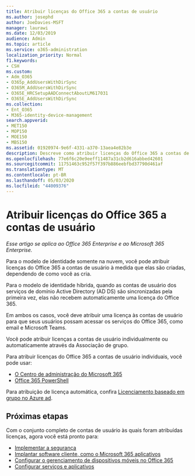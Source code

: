 ```yaml
---
title: Atribuir licenças do Office 365 a contas de usuário
ms.author: josephd
author: JoeDavies-MSFT
manager: laurawi
ms.date: 12/03/2019
audience: Admin
ms.topic: article
ms.service: o365-administration
localization_priority: Normal
f1.keywords:
- CSH
ms.custom:
- Adm_O365
- O365p_AddUsersWithDirSync
- O365M_AddUsersWithDirSync
- O365E_HRCSetupAADConnectAboutLM617031
- O365E_AddUsersWithDirSync
ms.collection:
- Ent_O365
- M365-identity-device-management
search.appverid:
- MET150
- MOP150
- MOE150
- MBS150
ms.assetid: 01920974-9e6f-4331-a370-13aea4e82b3e
description: Descreve como atribuir licenças do Office 365 a contas de usuário, individualmente ou com base na associação de grupo.
ms.openlocfilehash: 77e6f6c20e9eeff11487a31cb2d616abbed42601
ms.sourcegitcommit: 11751463c952f57f397b886eebfbd37790d461af
ms.translationtype: MT
ms.contentlocale: pt-BR
ms.lasthandoff: 05/03/2020
ms.locfileid: "44009376"
---
```

# <a name="assign-office-365-licenses-to-user-accounts"></a>Atribuir licenças do Office 365 a contas de usuário

*Esse artigo se aplica ao Office 365 Enterprise e ao Microsoft 365 Enterprise.*

Para o modelo de identidade somente na nuvem, você pode atribuir licenças do Office 365 a contas de usuário à medida que elas são criadas, dependendo de como você as cria.

Para o modelo de identidade híbrida, quando as contas de usuário dos serviços de domínio Active Directory (AD DS) são sincronizadas pela primeira vez, elas não recebem automaticamente uma licença do Office 365.

Em ambos os casos, você deve atribuir uma licença às contas de usuário para que seus usuários possam acessar os serviços do Office 365, como email e Microsoft Teams.

Você pode atribuir licenças a contas de usuário individualmente ou automaticamente através da Associação de grupo.

Para atribuir licenças do Office 365 a contas de usuário individuais, você pode usar:

- [O Centro de administração do Microsoft 365](https://docs.microsoft.com/office365/admin/subscriptions-and-billing/assign-licenses-to-users)
- [Office 365 PowerShell](https://docs.microsoft.com/office365/enterprise/powershell/assign-licenses-to-user-accounts-with-office-365-powershell)

Para atribuição de licença automática, confira [Licenciamento baseado em grupo no Azure ad](https://docs.microsoft.com/azure/active-directory/fundamentals/active-directory-licensing-whatis-azure-portal).

## <a name="next-steps"></a>Próximas etapas

Com o conjunto completo de contas de usuário às quais foram atribuídas licenças, agora você está pronto para:

- [Implementar a segurança](https://docs.microsoft.com/microsoft-365/security/office-365-security/security-roadmap)
- [Implantar software cliente, como o Microsoft 365 aplicativos](https://docs.microsoft.com/DeployOffice/deployment-guide-microsoft-365-apps)
- [Configurar o gerenciamento de dispositivos móveis no Office 365](https://support.office.com/article/set-up-mobile-device-management-mdm-in-office-365-dd892318-bc44-4eb1-af00-9db5430be3cd)
- [Configurar serviços e aplicativos](configure-services-and-applications.md)
